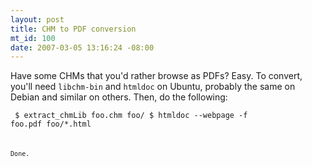 ```yaml
--- 
layout: post
title: CHM to PDF conversion
mt_id: 100
date: 2007-03-05 13:16:24 -08:00
---
```

Have some CHMs that you'd rather browse as PDFs?  Easy.  To convert, you'll need `libchm-bin` and `htmldoc` on Ubuntu, probably the same on Debian and similar on others.  Then, do the following:

<code><pre>
$ extract_chmLib foo.chm foo/
$ htmldoc --webpage -f foo.pdf foo/*.html
</pre><code>

Done.
